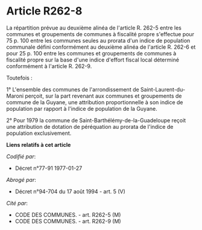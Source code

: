 # Article R262-8

La répartition prévue au deuxième alinéa de l'article R. 262-5 entre les communes et groupements de communes à fiscalité
propre s'effectue pour 75 p. 100 entre les communes seules au prorata d'un indice de population communale défini conformément
au deuxième alinéa de l'article R. 262-6 et pour 25 p. 100 entre les communes et groupements de communes à fiscalité propre
sur la base d'une indice d'effort fiscal local déterminé conformément à l'article R. 262-9.

Toutefois :

1° L'ensemble des communes de l'arrondissement de Saint-Laurent-du-Maroni perçoit, sur la part revenant aux communes et
groupements de commune de la Guyane, une attribution proportionnelle à son indice de population par rapport à l'indice de
population de la Guyane.

2° Pour 1979 la commune de Saint-Barthélémy-de-la-Guadeloupe reçoit une attribution de dotation de péréquation au prorata de
l'indice de population exclusivement.

**Liens relatifs à cet article**

_Codifié par_:

  - Décret n°77-91 1977-01-27

_Abrogé par_:

  - Décret n°94-704 du 17 août 1994 - art. 5 (V)

_Cité par_:

  - CODE DES COMMUNES. - art. R262-5 (M)
  - CODE DES COMMUNES. - art. R262-9 (M)
